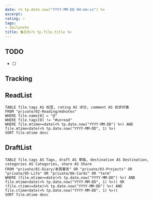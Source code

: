 ```yaml
---
date: <% tp.date.now("YYYY-MM-DD HH:mm:ss") %>
excerpt: 
rating: ⭐️
tags: 
- dailynote
title: 🐈日志<% tp.file.title %>
---
```


## TODO
- [ ] 

## Tracking


## ReadList 
<!--此处显示今日已阅读文献-->
```dataview
TABLE file.tags AS 标签, rating AS 评分, comment AS 初步印象
FROM "private/02-Reading/mdnotes"
WHERE file.name[0] = "@"
WHERE file.tags[0] != "#unread"
WHERE file.mtime>=date(<% tp.date.now("YYYY-MM-DD") %>) AND file.mtime<date(<% tp.date.now("YYYY-MM-DD", 1) %>)
SORT file.mtime desc
```

## DraftList
<!--此处显示今日新增或修改的草稿或其它非文献笔记文件-->

```dataview
TABLE file.tags AS Tags, draft AS 草稿, destination AS Destination, categories AS Categories, share AS Share
FROM "private/01-Diary/本周事务" OR "private/03-Projects" OR "private/05-Life" OR "private/06-Cards" OR "term"
WHERE (file.mtime>=date(<% tp.date.now("YYYY-MM-DD") %>) AND file.mtime<date(<% tp.date.now("YYYY-MM-DD", 1) %>)) OR (file.ctime>=date(<% tp.date.now("YYYY-MM-DD") %>) AND file.ctime<date(<% tp.date.now("YYYY-MM-DD", 1) %>))
SORT file.mtime desc
```
